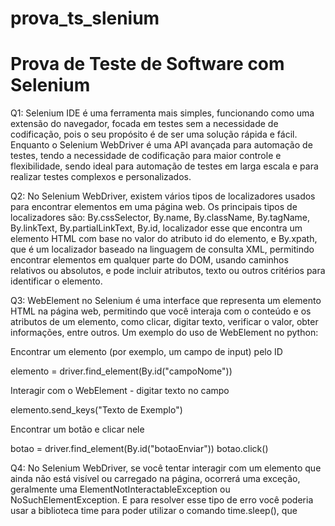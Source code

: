 # prova_ts_slenium
# Prova de Teste de Software com Selenium

Q1:
Selenium IDE é uma ferramenta mais simples, funcionando como uma extensão do navegador, focada em testes sem a necessidade de codificação, pois o seu propósito é de ser uma solução rápida e fácil. Enquanto o Selenium WebDriver é uma API avançada para automação de testes, tendo a necessidade de codificação para maior controle e flexibilidade, sendo ideal para automação de testes em larga escala e para realizar testes complexos e personalizados.

Q2:
No Selenium WebDriver, existem vários tipos de localizadores usados para encontrar elementos em uma página web. Os principais tipos de localizadores são: By.cssSelector, By.name, By.className, By.tagName, By.linkText, By.partialLinkText, By.id, localizador esse que encontra um elemento HTML com base no valor do atributo id do elemento, e By.xpath, que é um localizador baseado na linguagem de consulta XML, permitindo encontrar elementos em qualquer parte do DOM, usando caminhos relativos ou absolutos, e pode incluir atributos, texto ou outros critérios para identificar o elemento.

Q3:
WebElement no Selenium é uma interface que representa um elemento HTML na página web, permitindo que você interaja com o conteúdo e os atributos de um elemento, como clicar, digitar texto, verificar o valor, obter informações, entre outros. Um exemplo do uso de WebElement no python:

Encontrar um elemento (por exemplo, um campo de input) pelo ID 

elemento = driver.find_element(By.id("campoNome")) 

Interagir com o WebElement - digitar texto no campo

elemento.send_keys("Texto de Exemplo") 

Encontrar um botão e clicar nele 

botao = driver.find_element(By.id("botaoEnviar")) botao.click()

Q4:
No Selenium WebDriver, se você tentar interagir com um elemento que ainda não está visível ou carregado na página, ocorrerá uma exceção, geralmente uma ElementNotInteractableException ou NoSuchElementException. E para resolver esse tipo de erro você poderia usar a biblioteca time para poder utilizar o comando time.sleep(), que 
